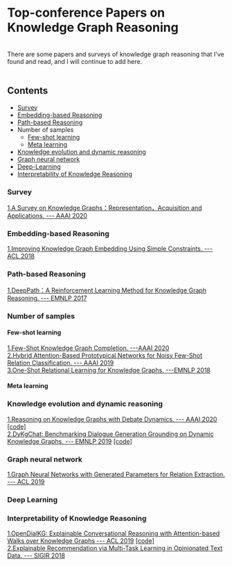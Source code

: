 # Top-conference Papers on Knowledge Graph Reasoning
<br>
There are some papers and surveys of knowledge graph reasoning that I've found and read, and I will continue to add here. 
<br>
<br>

## Contents 
* [Survey](#Survey)
* [Embedding-based Reasoning](#Embedding-based-Reasoning)
* [Path-based Reasoning](#Path-based-Reasoning)
* Number of samples
  * [Few-shot learning](#Few-shot-learning)
  * [Meta learning](#Meta-learning)
* [Knowledge evolution and dynamic reasoning](#Knowledge-evolution-and-dynamic-reasoning)
* [Graph neural network](#Graph-neural-network)
* [Deep-Learning](#Deep-Learning)
* [Interpretability of Knowledge Reasoning](#Interpretability-of-Knowledge-Reasoning)






### Survey
[1.A Survey on Knowledge Graphs：Representation，Acquisition and Applications. ---  AAAI 2020](https://arxiv.org/pdf/2002.00388.pdf) <br>

### Embedding-based Reasoning
[1.Improving Knowledge Graph Embedding Using Simple Constraints. --- ACL 2018](https://www.aclweb.org/anthology/P18-1011.pdf) <br>

### Path-based Reasoning 
[1.DeepPath：A Reinforcement Learning Method for Knowledge Graph Reasoning. --- EMNLP 2017](https://arxiv.org/abs/1707.06690) <br>
### Number of samples
#### Few-shot learning
[1.Few-Shot Knowledge Graph Completion. ---AAAI 2020](https://arxiv.org/pdf/1911.11298.pdf) <br>
[2.Hybrid Attention-Based Prototypical Networks for Noisy Few-Shot Relation Classification. ---  AAAI 2019](https://gaotianyu1350.github.io/assets/aaai2019_hatt_paper.pdf) <br>
[3.One-Shot Relational Learning for Knowledge Graphs. ---EMNLP 2018](https://arxiv.org/pdf/1808.09040.pdf) <br>
#### Meta learning


### Knowledge evolution and dynamic reasoning
[1.Reasoning on Knowledge Graphs with Debate Dynamics. --- AAAI 2020](https://arxiv.org/pdf/2001.00461.pdf) [[code]](https://github.com/m-hildebrandt/R2D2) <br> 
[2.DyKgChat: Benchmarking Dialogue Generation Grounding on Dynamic Knowledge Graphs. --- EMNLP 2019](https://arxiv.org/pdf/1910.00610) [[code]](https://github.com/Pascalson/DyKGChat) <br>

### Graph neural network
[1.Graph Neural Networks with Generated Parameters for Relation Extraction. --- ACL 2019](https://www.aclweb.org/anthology/P19-1128.pdf) <br>

### Deep Learning


### Interpretability of Knowledge Reasoning
[1.OpenDialKG: Explainable Conversational Reasoning with Attention-based Walks over Knowledge Graphs --- ACL 2019](https://www.aclweb.org/anthology/P19-1081.pdf) [[code]](https://github.com/facebookresearch/opendialkg) <br>
[2.Explainable Recommendation via Multi-Task Learning in Opinionated Text Data. --- SIGIR 2018](https://dl.acm.org/citation.cfm?id=3210010) <br>

